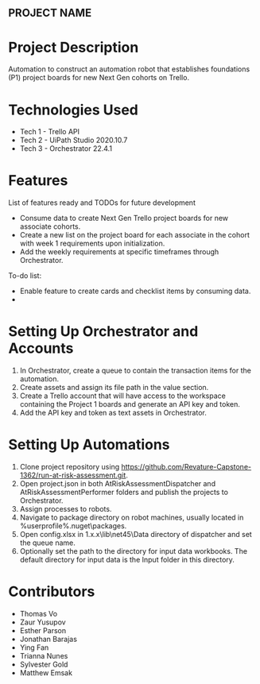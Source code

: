## PROJECT NAME

# Project Description
Automation to construct an automation robot that establishes foundations (P1) project boards for new Next Gen cohorts on Trello.

# Technologies Used
- Tech 1 - Trello API
- Tech 2 - UiPath Studio 2020.10.7
- Tech 3 - Orchestrator 22.4.1

# Features

List of features ready and TODOs for future development

- Consume data to create Next Gen Trello project boards for new associate cohorts.
- Create a new list on the project board for each associate in the cohort with week 1 requirements upon initialization.
- Add the weekly requirements at specific timeframes through Orchestrator.

To-do list:

- Enable feature to create cards and checklist items by consuming data.
- 


# Setting Up Orchestrator and Accounts
  1. In Orchestrator, create a queue to contain the transaction items for the automation.
  2. Create assets and assign its file path in the value section.
  3. Create a Trello account that will have access to the workspace containing the Project 1 boards and generate an API key and token.
  4. Add the API key and token as text assets in Orchestrator.

# Setting Up Automations
  1. Clone project repository using https://github.com/Revature-Capstone-1362/run-at-risk-assessment.git.
  2. Open project.json in both AtRiskAssessmentDispatcher and AtRiskAssessmentPerformer folders and publish the projects to Orchestrator.
  3. Assign processes to robots.
  4. Navigate to package directory on robot machines, usually located in %userprofile%\.nuget\packages.
  5. Open config.xlsx in 1.x.x\lib\net45\Data directory of dispatcher and set the queue name.
  6. Optionally set the path to the directory for input data workbooks. The default directory for input data is the Input folder in this directory.

# Contributors
- Thomas Vo
- Zaur Yusupov
- Esther Parson
- Jonathan Barajas
- Ying Fan
- Trianna Nunes
- Sylvester Gold
- Matthew Emsak


